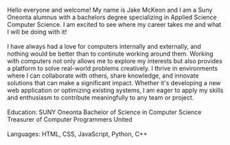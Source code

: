 Hello everyone and welcome! My name is Jake McKeon and I am a Suny Oneonta alumnus with a bachelors degree specializing in Applied Science Computer Science. I am excited to see where my career takes me and what I will be doing with it!<br><br>
I have always had a love for computers internally and externally, and nothing would be better than to continute working around them. Working with computers not only allows me to explore my interests but also provides a platform to solve real-world problems creatively. I thrive in environments where I can collaborate with others, share knowledge, and innovate solutions that can make a significant impact. Whether it's developing a new web application or optimizing existing systems, I am eager to apply my skills and enthusiasm to contribute meaningfully to any team or project.<br><br>
Education: SUNY Oneonta Bachelor of Science in Computer Science<br>
Treasurer of Computer Programmers United<br><br>
Languages: HTML, CSS, JavaScript, Python, C++
